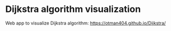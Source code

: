 # Dijkstra algorithm visualization


Web app to visualize Dijkstra algorithm: https://otman404.github.io/Dijkstra/
